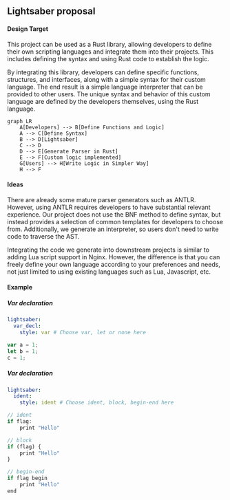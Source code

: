 ## Lightsaber proposal

#### Design Target

This project can be used as a Rust library, allowing developers to define their own scripting languages and integrate them into their projects. This includes defining the syntax and using Rust code to establish the logic.

By integrating this library, developers can define specific functions, structures, and interfaces, along with a simple syntax for their custom language. The end result is a simple language interpreter that can be provided to other users. The unique syntax and behavior of this custom language are defined by the developers themselves, using the Rust language.

```mermaid
graph LR
    A[Developers] --> B[Define Functions and Logic]
    A --> C[Define Syntax]
    B --> D[Lightsaber]
    C --> D
    D --> E[Generate Parser in Rust]
    E --> F[Custom logic implemented]
    G[Users] --> H[Write Logic in Simpler Way]
    H --> F
```

#### Ideas

There are already some mature parser generators such as ANTLR. However, using ANTLR requires developers to have substantial relevant experience. Our project does not use the BNF method to define syntax, but instead provides a selection of common templates for developers to choose from. Additionally, we generate an interpreter, so users don't need to write code to traverse the AST.

Integrating the code we generate into downstream projects is similar to adding Lua script support in Nginx. However, the difference is that you can freely define your own language according to your preferences and needs, not just limited to using existing languages such as Lua, Javascript, etc.

#### Example

##### Var declaration

```yaml
lightsaber:
  var_decl:
    style: var # Choose var, let or none here
```

```javascript
var a = 1;
let b = 1;
c = 1;
```

##### Var declaration

```yaml
lightsaber:
  ident:
    style: ident # Choose ident, block, begin-end here
```

```javascript
// ident
if flag:
    print "Hello"

// block
if (flag) {
    print "Hello"
}

// begin-end
if flag begin
    print "Hello"
end
```
